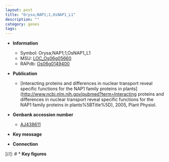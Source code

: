 ```yaml
---
layout: post
title: "Orysa;NAP1;1,OsNAP1_L1"
description: ""
category: genes
tags: 
---
```


* **Information**  
    + Symbol: Orysa;NAP1;1,OsNAP1_L1  
    + MSU: [LOC_Os06g05660](http://rice.uga.edu/cgi-bin/ORF_infopage.cgi?orf=LOC_Os06g05660)  
    + RAPdb: [Os06g0149400](http://rapdb.dna.affrc.go.jp/viewer/gbrowse_details/irgsp1?name=Os06g0149400)  

* **Publication**  
    + [Interacting proteins and differences in nuclear transport reveal specific functions for the NAP1 family proteins in plants](http://www.ncbi.nlm.nih.gov/pubmed?term=Interacting proteins and differences in nuclear transport reveal specific functions for the NAP1 family proteins in plants%5BTitle%5D), 2005, Plant Physiol.

* **Genbank accession number**  
    + [AJ438611](http://www.ncbi.nlm.nih.gov/nuccore/AJ438611)

* **Key message**  

* **Connection**  

[//]: # * **Key figures**  


